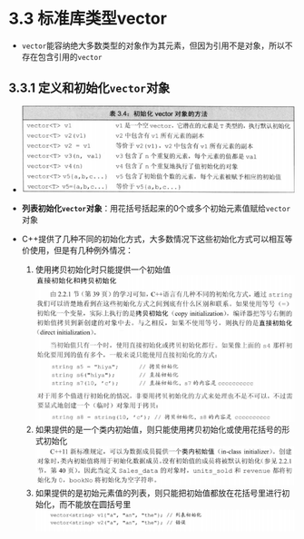 # 3.3 标准库类型vector

+ `vector`能容纳绝大多数类型的对象作为其元素，但因为引用不是对象，所以不存在包含引用的`vector`

## 3.3.1 定义和初始化`vector`对象
+ ![初始化vector](../images/3.9.png)

+ **列表初始化`vector`对象**：用花括号括起来的0个或多个初始元素值赋给`vector`对象

+ C++提供了几种不同的初始化方式，大多数情况下这些初始化方式可以相互等价使用，但是有几种例外情况：
  1. 使用拷贝初始化时只能提供一个初始值
![1](../images/3.10.png)
  1. 如果提供的是一个类内初始值，则只能使用拷贝初始化或使用花括号的形式初始化
![2](../images/3.11.png)
  3. 如果提供的是初始元素值的列表，则只能把初始值都放在花括号里进行初始化，而不能放在圆括号里
![3](../images/3.12.png)

